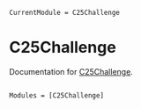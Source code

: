 ```@meta
CurrentModule = C25Challenge
```

# C25Challenge

Documentation for [C25Challenge](https://github.com/willseiple/C25Challenge.jl).

```@index
```

```@autodocs
Modules = [C25Challenge]
```
